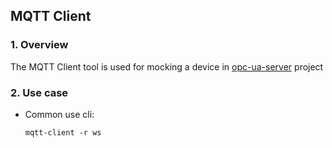 ## MQTT Client

### 1. Overview

The MQTT Client tool is used for mocking a device in [opc-ua-server](https://github.com/nh-tu-z/opc-ua-server) project

### 2. Use case

- Common use cli:
    ```shell
    mqtt-client -r ws
    ```
